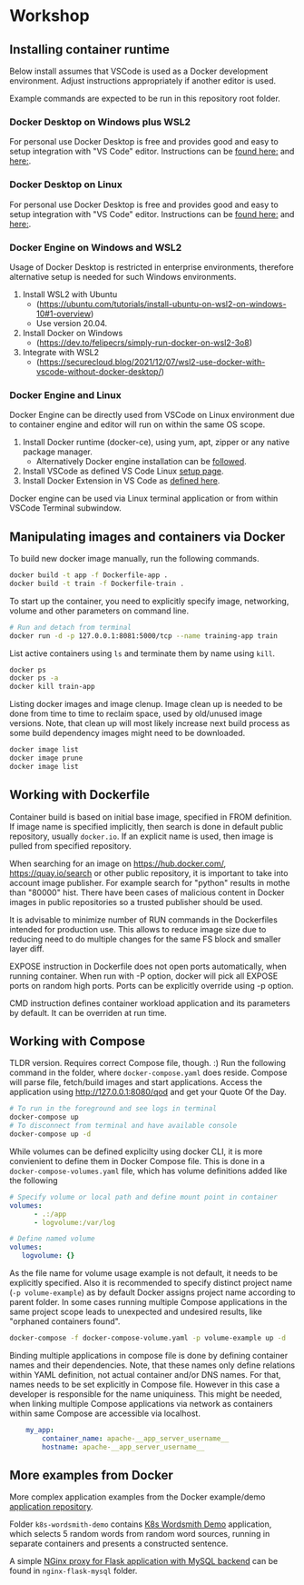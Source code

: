 # Workshop

## Installing container runtime

Below install assumes that VSCode is used as a Docker development environment. Adjust instructions appropriately if another editor is used.

Example commands are expected to be run in this repository root folder.

### Docker Desktop on Windows plus WSL2

For personal use Docker Desktop is free and provides good and easy to setup integration with "VS Code" editor. Instructions can be [found here:](https://docs.docker.com/desktop/windows/wsl/) and [here:](https://code.visualstudio.com/docs/remote/containers-tutorial).

### Docker Desktop on Linux

For personal use Docker Desktop is free and provides good and easy to setup integration with "VS Code" editor. Instructions can be [found here:](https://docs.docker.com/desktop/install/linux-install/) and [here:](https://code.visualstudio.com/docs/remote/containers-tutorial).


### Docker Engine on Windows and WSL2

Usage of Docker Desktop is restricted in enterprise environments, therefore alternative setup is needed for such Windows environments.

1. Install WSL2 with Ubuntu
    * (https://ubuntu.com/tutorials/install-ubuntu-on-wsl2-on-windows-10#1-overview)
    * Use version 20.04.
2. Install Docker on Windows
    * (https://dev.to/felipecrs/simply-run-docker-on-wsl2-3o8)
3. Integrate with WSL2
    * (https://securecloud.blog/2021/12/07/wsl2-use-docker-with-vscode-without-docker-desktop/)


### Docker Engine and Linux

Docker Engine can be directly used from  VSCode on Linux environment due to container engine and editor will run on within the same OS scope.

1. Install Docker runtime (docker-ce), using yum, apt, zipper or any native package manager.
    * Alternatively Docker engine installation can be [followed](https://docs.docker.com/engine/install/).
2. Install VSCode as defined VS Code Linux [setup page](https://code.visualstudio.com/docs/setup/linux).
3. Install Docker Extension in VS Code as [defined here](https://code.visualstudio.com/docs/containers/overview).

Docker engine can be used via Linux terminal application or from within VSCode Terminal subwindow.

## Manipulating images and containers via Docker

To build new docker image manually, run the following commands.

```bash
docker build -t app -f Dockerfile-app .
docker build -t train -f Dockerfile-train .
```

To start up the container, you need to explicitly specify image, networking, volume and other parameters on command line.

```bash
# Run and detach from terminal
docker run -d -p 127.0.0.1:8081:5000/tcp --name training-app train
```

List active containers using `ls` and terminate them by name using `kill`.

```bash
docker ps
docker ps -a
docker kill train-app
```

Listing docker images and image clenup. Image clean up is needed to be done from time to time to reclaim space, used by old/unused image versions. Note, that clean up will most likely increase next build process as some build dependency images might need to be downloaded.

```bash
docker image list
docker image prune
docker image list
```

## Working with Dockerfile

Container build is based on initial base image, specified in FROM definition. If image name is specified implicitly, then search is done in default public repository, usually `docker.io`. If an explicit name is used, then image is pulled from specified repository.

When searching for an image on https://hub.docker.com/, https://quay.io/search or other public repository, it is important to take into account image publisher. For example search for "python" results in mothe than "80000" hist. There have been cases of malicious content in Docker images in public repositories so a trusted publisher should be used.

It is advisable to minimize number of RUN commands in the Dockerfiles intended for production use. This allows to reduce image size due to reducing need to do multiple changes for the same FS block and smaller layer diff.

EXPOSE instruction in Dockerfile does not open ports automatically, when running container. When run with -P option, docker will pick all EXPOSE ports on random high ports. Ports can be explicitly override using -p option.

CMD instruction defines container workload application and its parameters by default. It can be overriden at run time.

## Working with Compose

TLDR version. Requires correct Compose file, though. :) Run the following command in the folder, where `docker-compose.yaml` does reside. Compose will parse file, fetch/build images and start applications. Access the application using  http://127.0.0.1:8080/qod and get your Quote Of the Day.

```bash
# To run in the foreground and see logs in terminal
docker-compose up
# To disconnect from terminal and have available console
docker-compose up -d
```

While volumes can be defined explicilty using docker CLI, it is more convienient to define them in Docker Compose file. This is done in a `docker-compose-volumes.yaml` file, which has volume definitions added like the following
```yaml
# Specify volume or local path and define mount point in container
volumes:
      - .:/app
      - logvolume:/var/log

# Define named volume
volumes:
   logvolume: {}
```

As the file name for volume usage example is not default, it needs to be explicitly specified. Also it is recommended to specify distinct project name (`-p volume-example`) as by default Docker assigns project name according to parent folder. In some cases running multiple Compose applications in the same project scope leads to unexpected and undesired results, like "orphaned containers found".

```bash
docker-compose -f docker-compose-volume.yaml -p volume-example up -d
```

Binding multiple applications in compose file is done by defining container names and their dependencies. Note, that these names only define relations within YAML definition, not actual container and/or DNS names. For that, names needs to be set explicitly in Compose file. However in this case a developer is responsible for the name uniquiness. This might be needed, when linking multiple Compose applications via network as containers within same Compose are accessible via localhost.

```yaml
    my_app:
        container_name: apache-__app_server_username__
        hostname: apache-__app_server_username__
```

## More examples from Docker

More complex application examples from the Docker example/demo [application repository](https://github.com/dockersamples).

Folder `k8s-wordsmith-demo` contains [K8s Wordsmith Demo](k8s-wordsmith-demo/README.md) application, which selects 5 random words from random word sources, running in separate containers and presents a constructed sentence.

A simple [NGinx proxy for Flask application with MySQL backend](nginx-flask-mysql/README.md) can be found in `nginx-flask-mysql` folder.
